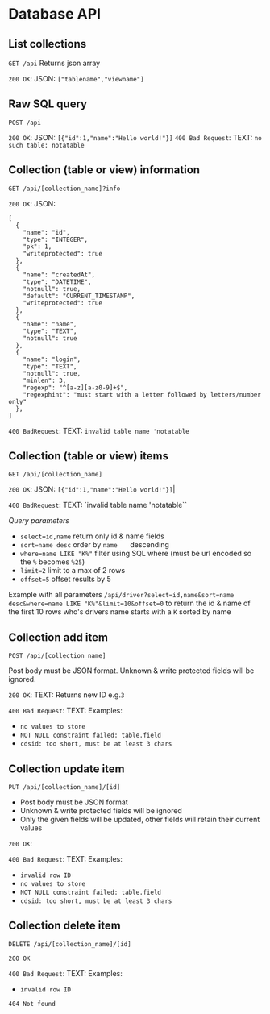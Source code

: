 # Database API

## List collections

`GET /api` Returns json array

`200 OK`: JSON: `["tablename","viewname"]`

## Raw SQL query

`POST /api`

`200 OK`: JSON: `[{"id":1,"name":"Hello world!"}]`
`400 Bad Request`: TEXT: `no such table: notatable`

## Collection (table or view) information

`GET /api/[collection_name]?info`

`200 OK`: JSON:
```
[
  {
    "name": "id",
    "type": "INTEGER",
    "pk": 1,
    "writeprotected": true
  },
  {
    "name": "createdAt",
    "type": "DATETIME",
    "notnull": true,
    "default": "CURRENT_TIMESTAMP",
    "writeprotected": true
  },
  {
    "name": "name",
    "type": "TEXT",
    "notnull": true
  },
  {
    "name": "login",
    "type": "TEXT",
    "notnull": true,
    "minlen": 3,
    "regexp": "^[a-z][a-z0-9]+$",
    "regexphint": "must start with a letter followed by letters/number only"
  },
]
```

`400 BadRequest`: TEXT: `invalid table name 'notatable`


## Collection (table or view) items

`GET /api/[collection_name]`

`200 OK`: JSON: `[{"id":1,"name":"Hello world!"}]`|

`400 BadRequest`: TEXT: `invalid table name 'notatable``

*Query parameters*

* `select=id,name` return only id & name fields
* `sort=name desc` order by `name	` descending
* `where=name LIKE "K%"` filter using SQL where (must be url encoded so the `%` becomes `%25`)
* `limit=2` limit to a max of 2 rows
* `offset=5` offset results by 5

Example with all parameters `/api/driver?select=id,name&sort=name desc&where=name LIKE "K%"&limit=10&offset=0` to return the id & name of the first 10 rows who's drivers name starts with a `K` sorted by name


## Collection add item

`POST /api/[collection_name]`

Post body must be JSON format. Unknown & write protected fields will be ignored.

`200 OK`: TEXT: Returns new ID e.g.`3`

`400 Bad Request`: TEXT: Examples:
* `no values to store`
* `NOT NULL constraint failed: table.field`
* `cdsid: too short, must be at least 3 chars`

## Collection update item

`PUT /api/[collection_name]/[id]`

* Post body must be JSON format
* Unknown & write protected fields will be ignored
* Only the given fields will be updated, other fields will retain their current values

`200 OK`:

`400 Bad Request`: TEXT: Examples:
* `invalid row ID`
* `no values to store`
* `NOT NULL constraint failed: table.field`
* `cdsid: too short, must be at least 3 chars`

## Collection delete item

`DELETE /api/[collection_name]/[id]`

`200 OK`

`400 Bad Request`: TEXT: Examples:
* `invalid row ID`

`404 Not found`
